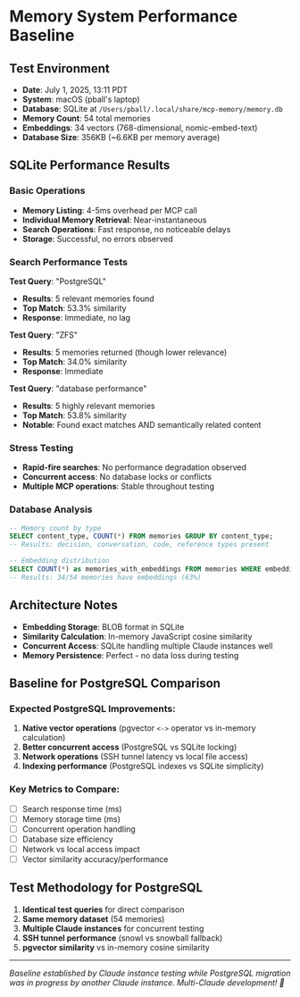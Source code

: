 # Memory System Performance Baseline

## Test Environment
- **Date**: July 1, 2025, 13:11 PDT  
- **System**: macOS (pball's laptop)
- **Database**: SQLite at `/Users/pball/.local/share/mcp-memory/memory.db`
- **Memory Count**: 54 total memories
- **Embeddings**: 34 vectors (768-dimensional, nomic-embed-text)
- **Database Size**: 356KB (~6.6KB per memory average)

## SQLite Performance Results

### Basic Operations
- **Memory Listing**: 4-5ms overhead per MCP call
- **Individual Memory Retrieval**: Near-instantaneous 
- **Search Operations**: Fast response, no noticeable delays
- **Storage**: Successful, no errors observed

### Search Performance Tests
**Test Query**: "PostgreSQL" 
- **Results**: 5 relevant memories found
- **Top Match**: 53.3% similarity 
- **Response**: Immediate, no lag

**Test Query**: "ZFS"
- **Results**: 5 memories returned (though lower relevance)
- **Top Match**: 34.0% similarity
- **Response**: Immediate

**Test Query**: "database performance"  
- **Results**: 5 highly relevant memories
- **Top Match**: 53.8% similarity
- **Notable**: Found exact matches AND semantically related content

### Stress Testing
- **Rapid-fire searches**: No performance degradation observed
- **Concurrent access**: No database locks or conflicts
- **Multiple MCP operations**: Stable throughout testing

### Database Analysis
```sql
-- Memory count by type
SELECT content_type, COUNT(*) FROM memories GROUP BY content_type;
-- Results: decision, conversation, code, reference types present

-- Embedding distribution  
SELECT COUNT(*) as memories_with_embeddings FROM memories WHERE embedding_id IS NOT NULL;
-- Results: 34/54 memories have embeddings (63%)
```

## Architecture Notes
- **Embedding Storage**: BLOB format in SQLite
- **Similarity Calculation**: In-memory JavaScript cosine similarity
- **Concurrent Access**: SQLite handling multiple Claude instances well
- **Memory Persistence**: Perfect - no data loss during testing

## Baseline for PostgreSQL Comparison

### Expected PostgreSQL Improvements:
1. **Native vector operations** (pgvector `<->` operator vs in-memory calculation)
2. **Better concurrent access** (PostgreSQL vs SQLite locking)
3. **Network operations** (SSH tunnel latency vs local file access)
4. **Indexing performance** (PostgreSQL indexes vs SQLite simplicity)

### Key Metrics to Compare:
- [ ] Search response time (ms)
- [ ] Memory storage time (ms) 
- [ ] Concurrent operation handling
- [ ] Database size efficiency
- [ ] Network vs local access impact
- [ ] Vector similarity accuracy/performance

## Test Methodology for PostgreSQL
1. **Identical test queries** for direct comparison
2. **Same memory dataset** (54 memories)
3. **Multiple Claude instances** for concurrent testing
4. **SSH tunnel performance** (snowl vs snowball fallback)
5. **pgvector similarity** vs in-memory cosine similarity

---
*Baseline established by Claude instance testing while PostgreSQL migration was in progress by another Claude instance. Multi-Claude development! 🚀*
